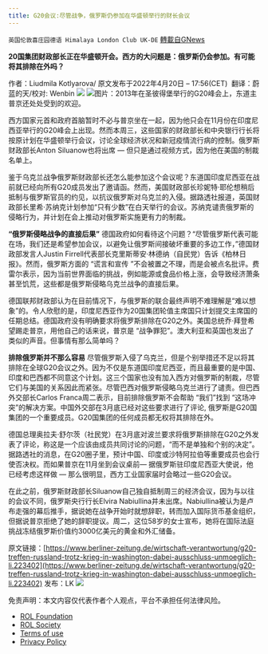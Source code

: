 ```yaml
---
title: G20会议:尽管战争，俄罗斯仍参加在华盛顿举行的财长会议
---
```

`英国伦敦喜庄园德语 Himalaya London Club UK-DE` [轉載自GNews](https://gnews.org/zh-hans/2390552/)

**20国集团财政部长正在华盛顿开会。西方的大问题是：俄罗斯仍会参加。有可能将其排除在外吗？**

作者：Liudmila Kotlyarova/ 原文发布于2022年4月20日 – 17:56(CET) 
翻译：蔚蓝的天/校对: Wenbin
![](https://assets.gnews.org/wp-content/uploads/2022/04/xin_png.001-1-1280x140-30-1.jpg)
![](https://assets.gnews.org/wp-content/uploads/2022/04/image1-13.jpg)图片：2013年在圣彼得堡举行的G20峰会上，东道主普京还处处受到的欢迎。

西方国家元首和政府首脑暂时不必与普京坐在一起，因为他只会在11月份在印度尼西亚举行的G20峰会上出现。然而本周三，这些国家的财政部长和中央银行行长将按原计划在华盛顿举行会议，讨论全球经济状况和新冠疫情流行病的控制。俄罗斯财政部长Anton Siluanow也将出席 — 但只是通过视频方式，因为他在美国的制裁名单上。

鉴于乌克兰战争俄罗斯财政部长还怎么能参加这个会议呢？东道国印度尼西亚在战前就已经向所有G20成员发出了邀请函。然而，美国财政部长珍妮特·耶伦想稍后抵制与俄罗斯官员的约见，以抗议俄罗斯对乌克兰的入侵。据路透社报道，英国财政部长里希·苏纳克计划参加“只有少数”在白天举行的会议。苏纳克谴责俄罗斯的侵略行为，并计划在会上推动对俄罗斯实施更有力的制裁。

**“俄罗斯侵略战争的直接后果”**
德国政府如何看待这个问题？“尽管俄罗斯代表可能在场，我们还是希望参加会议，以避免让俄罗斯间接破坏重要的多边工作，”德国财政部发言人Justin Firrell代表部长克里斯蒂安·林德纳（自民党）告诉《柏林日报》。然而，俄罗斯方面的 “谎言和宣传 ”不会被置之不理，而是会被点名批评。费雷尔表示，因为当前世界面临的挑战，例如能源或食品价格上涨，会导致经济萧条甚至饥荒，这些都是俄罗斯侵略乌克兰战争的直接后果。

德国联邦财政部认为在目前情况下，与俄罗斯的联合最终声明不难理解是“难以想象”的。令人欣慰的是，印度尼西亚作为20国集团轮值主席国只计划提交主席国的任期总结。德国政府没有明确要求将俄罗斯排除在G20之外。美国总统乔·拜登希望踢走普京，用他自己的话来说，普京是 “战争罪犯”。澳大利亚和英国也发出了类似的声音。但事情有那么简单吗？

**排除俄罗斯并不那么容易**
尽管俄罗斯入侵了乌克兰，但是个别举措还不足以将其排除在全球G20会议之外。因为不仅是东道国印度尼西亚，而且最重要的是中国、印度和巴西都不同意这个计划。这三个国家也没有加入西方对俄罗斯的制裁，尽管它们与美国的关系因此而紧张。尽管巴西对俄罗斯侵略乌克兰进行了谴责。但巴西外交部长Carlos Franca周二表示，目前排除俄罗斯不会帮助 “我们”找到 “这场冲突”的解决方案。中国外交部在3月底已经对这些要求进行了评论, 俄罗斯是G20国集团的一个重要成员。G20国集团的任何成员都无权将其排除在外。

德国总理奥拉夫·舒尔茨（社民党）在3月底对波兰要求将俄罗斯排除在G20之外发表了评论，称这是一个应该由成员共同讨论的问题，“而不是单独和个别的决定”。据路透社的消息，在G20圈子里，预计中国、印度或沙特阿拉伯等重要成员也会行使否决权。而如果普京在11月坐到会议桌前— 据俄罗斯驻印度尼西亚大使说，他已经考虑这样做 — 那么很明显，西方工业国家届时会略过一些G20会议。

在此之前，俄罗斯财政部长Siluanow自己独自抵制周三的经济会议，因为与以往的会议不同，俄罗斯央行行长Elvira Nabiullina并未出席。Nabiullina被认为是卢布走强的幕后推手，据说她在战争开始时就想辞职，转而加入国际货币基金组织，但据说普京拒绝了她的辞职提议。周二，这位58岁的女士宣布，她将在国际法庭挑战冻结俄罗斯价值约3000亿美元的黄金和外汇储备。

原文链接：[https://www.berliner-zeitung.de/wirtschaft-verantwortung/g20-treffen-russland-trotz-krieg-in-washington-dabei-ausschluss-unmoeglich-li.223402](https://www.berliner-zeitung.de/wirtschaft-verantwortung/g20-treffen-russland-trotz-krieg-in-washington-dabei-ausschluss-unmoeglich-li.223402)
发布：LK
![](https://assets.gnews.org/wp-content/uploads/2022/04/2022-04-06-10.11.01.jpg)
 

免责声明：本文内容仅代表作者个人观点，平台不承担任何法律风险。

- [ROL Foundation](https://rolfoundation.org/)
- [ROL Society](https://rolsociety.org/)
- [Terms of use](https://gnews.org/terms-of-use-3/)
- [Privacy Policy](https://gnews.org/privacy-policy/)
